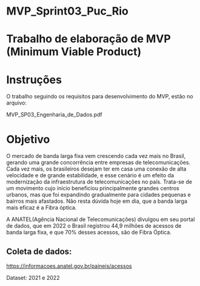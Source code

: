 # MVP_Sprint03_Puc_Rio
# Trabalho de elaboração de MVP (Minimum Viable Product)

# Instruções
O trabalho seguindo os requisitos para desenvolvimento do MVP, estão no arquivo:
>
MVP_SP03_Engenharia_de_Dados.pdf

# Objetivo
O mercado de banda larga fixa vem crescendo cada vez mais no Brasil, gerando uma grande concorrência entre empresas de telecomunicações.
Cada vez mais, os brasileiros desejam ter em casa uma conexão de alta velocidade e de grande estabilidade, e esse cenário é um efeito da modernização da infraestrutura de telecomunicações no país.
Trata-se de um movimento cujo início beneficiou principalmente grandes centros urbanos, mas que foi expandindo gradualmente para cidades pequenas e bairros mais afastados.
Não resta dúvida hoje em dia, que a banda larga mais eficaz é a Fibra óptica.

A ANATEL(Agência Nacional de Telecomunicações) divulgou em seu portal de dados, que em 2022 o Brasil registrou 44,9 milhões de acessos de banda larga fixa, e que 70% desses acessos, são de Fibra Óptica.

## Coleta de dados:
https://informacoes.anatel.gov.br/paineis/acessos
>
Dataset: 2021 e 2022
